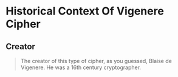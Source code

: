  # Historical Context Of Vigenere Cipher
 
 ## Creator 
 > The creator of this type of cipher, as you guessed, Blaise de Vigenere. He was a 16th century cryptographer.
